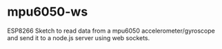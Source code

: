 # mpu6050-ws
ESP8266 Sketch to read data from a mpu6050 accelerometer/gyroscope and send it to a node.js server using web sockets.
